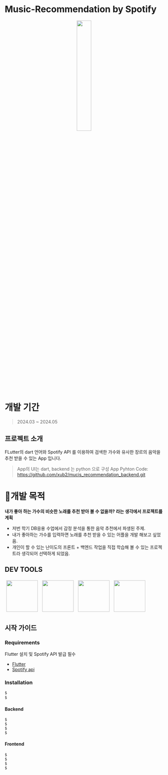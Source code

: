 # Music-Recommendation by Spotify
<p align="center">
<img src = "https://github.com/xub2/music_recommender/assets/104479096/cb8d4084-5214-4135-bc61-e52e74424d8b" width="30%" height="30%">
</p>

# 개발 기간
> 2024.03 ~ 2024.05


## 프로젝트 소개

FLutter의 dart 언어와 Spotify API 를 이용하여 검색한 가수와 유사한 장르의 음악을 추천 받을 수 있는 App 입니다.

> App의 UI는 dart, backend 는 python 으로 구성
> App Pyhton Code: https://github.com/xub2/mucis_recommendation_backend.git

# 🤔개발 목적

**내가 좋아 하는 가수의 비슷한 노래를 추천 받아 볼 수 없을까? 라는 생각에서 프로젝트를 계획**

- 저번 학기 DB응용 수업에서 감정 분석을 통한 음악 추천에서 파생된 주제.
- 내가 좋아하는 가수를 입력하면 노래를 추천 받을 수 있는 어플을 개발 해보고 싶었음.
- 개인이 할 수 있는 난이도의 프론트 + 백엔드 작업을 직접 학습해 볼 수 있는 프로젝트라 생각되어 선택하게 되었음.

## DEV TOOLS
<p align="left">
  <img src="https://github.com/xub2/music_recommender/assets/104479096/54c956fe-1cae-4a61-98b6-5b329e6de42b" width="100" height="100" style="margin: 5px;">
  <img src="https://github.com/xub2/music_recommender/assets/104479096/75f344fd-1a22-4f40-b4b9-6a5d342c9f20" width="100" height="100" style="margin: 5px;">
  <img src="https://github.com/xub2/music_recommender/assets/104479096/1a47ed85-2b73-4707-8861-bc3a4def0ca4" width="100" height="100" style="margin: 5px;">
  <img src="https://github.com/xub2/music_recommender/assets/104479096/723be298-5d53-4b49-8fb5-ee374830aa2f" width="100" height="100" style="margin: 5px;">
</p>



## 시작 가이드
### Requirements
Flutter 설치 및 Spotify API 발급 필수

- [Flutter](https://docs.flutter.dev/)
- [Spotify api](https://developer.spotify.com/)

### Installation
``` bash
$ 
$ 
```
#### Backend
```
$ 
$ 
$ 
$ 
```

#### Frontend
```
$ 
$ 
$ 
$ 
```
